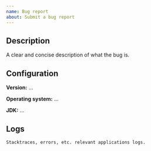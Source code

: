 ```yaml
---
name: Bug report
about: Submit a bug report
---
```


## Description
A clear and concise description of what the bug is.

## Configuration

**Version:** ...

**Operating system:** ...

**JDK:** ...

## Logs
```
Stacktraces, errors, etc. relevant applications logs.
```
